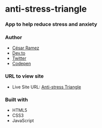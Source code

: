 # anti-stress-triangle

### App to help reduce stress and anxiety


### Author
- [César Ramez](mailto:cesarramez8@gmail.com)
- [Dev.to](https://dev.to/ramez_cesar)
- [Twitter](https://twitter.com/ramez_cesar)
- [Codepen](https://codepen.io/ramez-cesar)


### URL to view site

- Live Site URL: [Anti-stress Triangle](https://ramez-cesar.github.io/anti-stress-triangle/)


### Built with

- HTML5
- CSS3
- JavaScript
